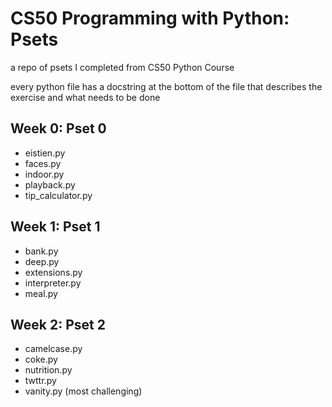 # CS50 Programming with Python: Psets

a repo of psets I completed from CS50 Python Course

every python file has a docstring at the bottom of the file that describes the exercise and what needs to be done

## Week 0: Pset 0

- eistien.py
- faces.py
- indoor.py
- playback.py
- tip_calculator.py

## Week 1: Pset 1

- bank.py
- deep.py
- extensions.py
- interpreter.py
- meal.py

## Week 2: Pset 2

- camelcase.py
- coke.py
- nutrition.py
- twttr.py
- vanity.py (most challenging)
